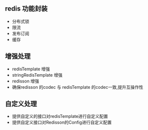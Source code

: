 ## redis 功能封装

- 分布式锁
- 限流
- 发布订阅
- 缓存

## 增强处理

- redisTemplate 增强
- stringRedisTemplate 增强
- redisson 增强
- 确保redisson 的codec 与 redisTemplate 的codec一致,提升互操作性

## 自定义处理

- 提供自定义的接口对redisTemplate进行自定义配置
- 提供自定义接口对Redisson的Config进行自定义配置
